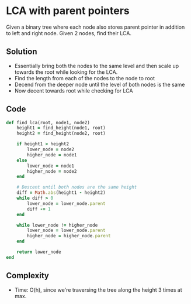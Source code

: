 # LCA with parent pointers
Given a binary tree where each node also stores parent pointer in addition to left and right node. Given 2 nodes, find their LCA.

## Solution
- Essentially bring both the nodes to the same level and then scale up towards the root while looking for the LCA.
- Find the length from each of the nodes to the node to root
- Decend from the deeper node until the level of both nodes is the same
- Now decent towards root while checking for LCA

## Code
```ruby
def find_lca(root, node1, node2)
    height1 = find_height(node1, root)
    height2 = find_height(node2, root)

    if height1 > height2
        lower_node = node2
        higher_node = node1
    else
        lower_node = node1
        higher_node = node2
    end

    # Descent until both nodes are the same height
    diff = Math.abs(height1 - height2)
    while diff > 0
        lower_node = lower_node.parent
        diff -= 1
    end

    while lower_node != higher_node
        lower_node = lower_node.parent
        higher_node = higher_node.parent
    end

    return lower_node
end
```

## Complexity
- Time: O(h), since we're traversing the tree along the height 3 times at max.
